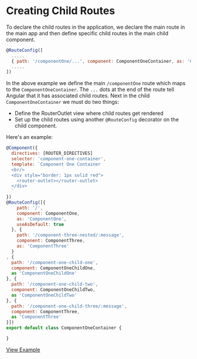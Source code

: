# Creating Child Routes #

To declare the child routes in the application, we declare the main route in the main app and then define specific child routes in the main child component.

```javascript
@RouteConfig([
  .....
  { path: '/componentOne/...', component: ComponentOneContainer, as: 'ComponentOneContainer'},
  .....  
])
```
In the above example we define the main `/componentOne` route which maps to the `ComponentOneContainer`. 
The `...` dots at the end of the route tell Angular that it has associated child routes. 
Next in the child `ComponentOneContainer` we must do two things:

* Define the RouterOutlet view where child routes get rendered
* Set up the child routes using another `@RouteConfig` decorator on the child component.

Here's an example:

```javascript
@Component({
  directives: [ROUTER_DIRECTIVES]
  selector: 'component-one-container',
  template: `Component One Container
  <br/>
  <div style="border: 1px solid red">
    <router-outlet></router-outlet>
  </div>
  `
})
@RouteConfig([{
    path: '/',
    component: ComponentOne,
    as: 'ComponentOne',
    useAsDefault: true
  }, {
    path: '/component-three-nested/:message',
    component: ComponentThree,
    as: 'ComponentThree'
  }
, {
  path: '/component-one-child-one',
  component: ComponentOneChildOne,
  as 'ComponentOneChildOne'
}, {
  path: '/component-one-child-two',
  component: ComponentOneChildTwo,
  as 'ComponentOneChildTwo'
}, {
  path: '/component-one-child-three/:message',
  component: ComponentThree,
  as 'ComponentThree'
}])
export default class ComponentOneContainer {

}

```
[View Example](https://plnkr.co/edit/qCYF138UXe6l9CiTXggG?p=preview)
